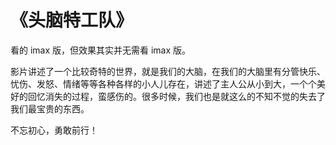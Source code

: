# 《头脑特工队》

看的 imax 版，但效果其实并无需看 imax 版。

影片讲述了一个比较奇特的世界，就是我们的大脑，在我们的大脑里有分管快乐、忧伤、发怒、情绪等等各种各样的小人儿存在，讲述了主人公从小到大，一个个美好的回忆消失的过程，蛮感伤的。很多时候，我们也是就这么的不知不觉的失去了我们最宝贵的东西。

不忘初心，勇敢前行！
